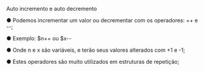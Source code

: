 Auto incremento e auto decremento

● Podemos incrementar um valor ou decrementar com os operadores: ++ e
--;

● Exemplo: $n++ ou $x--

● Onde n e x são variáveis, e terão seus valores alterados com +1 e -1;

● Estes operadores são muito utilizados em estruturas de repetição;